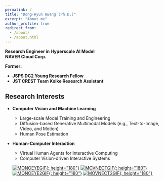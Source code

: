 ```yaml
---
permalink: /
title: "Dong-Hyun Hwang (Ph.D.)"
excerpt: "About me"
author_profile: true
redirect_from: 
  - /about/
  - /about.html
---
```


**Research Engineer in Hyperscale AI Model**  
**NAVER Cloud Corp.**

**Former:**  
- **JSPS DC2 Young Research Fellow**  
- **JST CREST Team Koike Research Assistant**  


## Research Interests  
- **Computer Vision and Machine Learning**  
  - Large-scale Model Training and Engineering  
  - Diffusion-based Generative Multimodal Models (e.g., Text-to-Image, Video, and Motion)  
  - Human Pose Estimation  

- **Human-Computer Interaction**  
  - Virtual Human Agents for Interactive Computing  
  - Computer Vision-driven Interactive Systems  


  
  
  

  [![MONOEYEGIF](http://hwangdonghyun.github.io/images/gifs/monoeye.gif){: height="180"}](https://hwangdonghyun.github.io/publication/2020-uist)
  [![MOVNECTGIF](http://hwangdonghyun.github.io/images/gifs/movnect.gif){: height="180"}](https://hwangdonghyun.github.io/publication/2020-wacv)
  [![MONOEYE2GIF](http://hwangdonghyun.github.io/images/gifs/ahs.gif){: height="180"}](https://hwangdonghyun.github.io/publication/2021-ah)
  [![MOVNECT2GIF](http://hwangdonghyun.github.io/images/gifs/movnect2.gif){: height="180"}](https://hwangdonghyun.github.io/publication/2020-wacv)
  

<!-- - Human-Computer Interaction
  - Interactive System using Computer Vision
  
  [![ParaPara](http://hwangdonghyun.github.io/images/gifs/para.gif){: height="180"}](https://hwangdonghyun.github.io/publication/2021-appsci)

  [![VIRTUALSHADOOWGIF](http://hwangdonghyun.github.io/images/gifs/golf.gif){: height="180"}](https://hwangdonghyun.github.io/publication/2018_iss_virtualshadow)
  [![MLIOLIGHTGIF](http://hwangdonghyun.github.io/images/gifs/mlio.gif){: height="180"}](https://hwangdonghyun.github.io/publication/2018_iss_mliolight)
 -->
<!-- 
[![TOKYOTECHLOGO](http://hwangdonghyun.github.io/images/logos/tokyotechlogo.jpg){: height="100"}](https://www.titech.ac.jp)
[![JSPSLOGO](http://hwangdonghyun.github.io/images/logos/jspslogo.png){: height="100"}](https://www.jsps.go.jp/)
 -->

